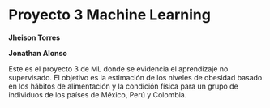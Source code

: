 # Proyecto 3 Machine Learning
**Jheison Torres**

**Jonathan Alonso**

Este es el proyecto 3 de ML donde se evidencia el aprendizaje no supervisado. El objetivo es la estimación de los niveles de obesidad basado en los hábitos de alimentación y la condición física para un grupo de individuos de los países de México, Perú y Colombia. 